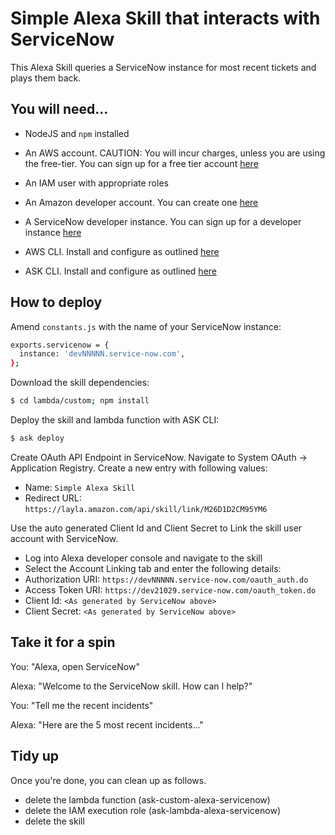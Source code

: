 # Simple Alexa Skill that interacts with ServiceNow

This Alexa Skill queries a ServiceNow instance for most recent tickets and plays them back.

## You will need...

- NodeJS and ```npm``` installed

- An AWS account. CAUTION: You will incur charges, unless you are using the free-tier. You can sign up for a free tier account [here](https://aws.amazon.com/free)

- An IAM user with appropriate roles

- An Amazon developer account. You can create one [here](https://developer.amazon.com)

- A ServiceNow developer instance. You can sign up for a developer instance [here](https://developer.servicenow.com)

- AWS CLI. Install and configure as outlined [here](https://docs.aws.amazon.com/cli/latest/userguide/cli-chap-install.html)

- ASK CLI. Install and configure as outlined [here](https://docs.aws.amazon.com/cli/latest/userguide/cli-chap-configure.html)


## How to deploy

Amend ```constants.js``` with the name of your ServiceNow instance:
```bash
exports.servicenow = {
  instance: 'devNNNNN.service-now.com',
};
```

Download the skill dependencies:
```bash
$ cd lambda/custom; npm install
```

Deploy the skill and lambda function with ASK CLI:
```bash
$ ask deploy
```

Create OAuth API Endpoint in ServiceNow. Navigate to System OAuth -> Application Registry. Create a new entry with following values:
- Name: ```Simple Alexa Skill```
- Redirect URL: ```https://layla.amazon.com/api/skill/link/M26D1D2CM95YM6```

Use the auto generated Client Id and Client Secret to Link the skill user account with ServiceNow.

- Log into Alexa developer console and navigate to the skill
- Select the Account Linking tab and enter the following details:
- Authorization URI: ```https://devNNNNN.service-now.com/oauth_auth.do```
- Access Token URI: ```https://dev21029.service-now.com/oauth_token.do```
- Client Id: ```<As generated by ServiceNow above>```
- Client Secret: ```<As generated by ServiceNow above>```

## Take it for a spin

You:  "Alexa, open ServiceNow"

Alexa: "Welcome to the ServiceNow skill. How can I help?"

You: "Tell me the recent incidents"

Alexa: "Here are the 5 most recent incidents..."

## Tidy up

Once you're done, you can clean up as follows.

- delete the lambda function (ask-custom-alexa-servicenow)
- delete the IAM execution role (ask-lambda-alexa-servicenow)
- delete the skill 
